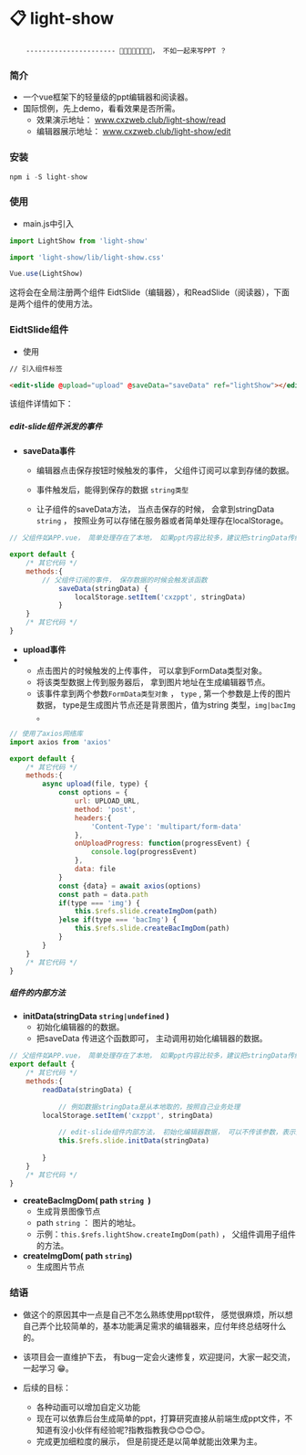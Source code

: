 # 📋 light-show  

 		---------------------- 🎈🎈🎈🎈🎈🎈🎈🎈， 不如一起来写PPT ？

### 简介

+ 一个vue框架下的轻量级的ppt编辑器和阅读器。
+ 国际惯例，先上demo，看看效果是否所需。
  +  效果演示地址： www.cxzweb.club/light-show/read
  + 编辑器展示地址： www.cxzweb.club/light-show/edit
### 安装

```javascript
npm i -S light-show
```

### 使用

+ main.js中引入

~~~javascript
import LightShow from 'light-show'

import 'light-show/lib/light-show.css'

Vue.use(LightShow)
~~~

这将会在全局注册两个组件 EidtSlide（编辑器），和ReadSlide（阅读器），下面是两个组件的使用方法。

### EidtSlide组件

+ 使用

~~~html
// 引入组件标签

<edit-slide @upload="upload" @saveData="saveData" ref="lightShow"></edit-slide>
~~~

该组件详情如下：

##### edit-slide组件派发的事件

+ **saveData事件**

  + 编辑器点击保存按钮时候触发的事件， 父组件订阅可以拿到存储的数据。
  + 事件触发后，能得到保存的数据 `string类型`

  + 让子组件的saveData方法， 当点击保存的时候， 会拿到stringData `string`  ， 按照业务可以存储在服务器或者简单处理存在localStorage。

~~~ javascript
// 父组件如APP.vue， 简单处理存在了本地， 如果ppt内容比较多，建议把stringData传给服务器。

export default {
    /* 其它代码 */
    methods:{
        // 父组件订阅的事件， 保存数据的时候会触发该函数
            saveData(stringData) {
                localStorage.setItem('cxzppt', stringData)
            }
	}
    /* 其它代码 */
}
~~~

+ **upload事件**
+ + 点击图片的时候触发的上传事件， 可以拿到FormData类型对象。
  + 将该类型数据上传到服务器后， 拿到图片地址在生成编辑器节点。
  + 该事件拿到两个参数`FormData类型对象` ， `type`  ,  第一个参数是上传的图片数据， type是生成图片节点还是背景图片，值为string 类型，`img|bacImg` 。

~~~javascript
// 使用了axios网络库
import axios from 'axios'

export default {
    /* 其它代码 */
    methods:{
        async upload(file, type) {
            const options = {
                url: UPLOAD_URL,
                method: 'post',
                headers:{
                    'Content-Type': 'multipart/form-data'
                },
                onUploadProgress: function(progressEvent) {
                    console.log(progressEvent)
                },
                data: file
            }
            const {data} = await axios(options)
            const path = data.path
            if(type === 'img') {
                this.$refs.slide.createImgDom(path)
            }else if(type === 'bacImg') {
                this.$refs.slide.createBacImgDom(path)
            }
        }
    }
    /* 其它代码 */
}
~~~



#####  组件的内部方法

+ **initData(stringData `string|undefined` )**
  + 初始化编辑器的的数据。
  + 把saveData 传进这个函数即可， 主动调用初始化编辑器的数据。

~~~ javascript
// 父组件如APP.vue， 简单处理存在了本地， 如果ppt内容比较多，建议把stringData传给服务器。
export default {
    /* 其它代码 */
    methods:{
    	readData(stringData) {
            
            // 例如数据stringData是从本地取的，按照自己业务处理
		localStorage.setItem('cxzppt', stringData)
            
            // edit-slide组件内部方法， 初始化编辑器数据， 可以不传该参数，表示重新开始编辑
        	this.$refs.slide.initData(stringData) 
            
        }
    }
    /* 其它代码 */
}
~~~



+ **createBacImgDom( path `string `)**
  + 生成背景图像节点
  + path `string`  ： 图片的地址。
  + 示例：`this.$refs.lightShow.createImgDom(path)` ， 父组件调用子组件的方法。
+ **createImgDom( path `string`)**
  + 生成图片节点

### 结语

+ 做这个的原因其中一点是自己不怎么熟练使用ppt软件， 感觉很麻烦，所以想自己弄个比较简单的，基本功能满足需求的编辑器来，应付年终总结呀什么的。

+ 该项目会一直维护下去， 有bug一定会火速修复，欢迎提问，大家一起交流，一起学习 😁。
+ 后续的目标：
  + 各种动画可以增加自定义功能
  + 现在可以依靠后台生成简单的ppt，打算研究直接从前端生成ppt文件，不知道有没小伙伴有经验呢?指教指教我😊😊😊😊。
  + 完成更加细粒度的展示， 但是前提还是以简单就能出效果为主。
